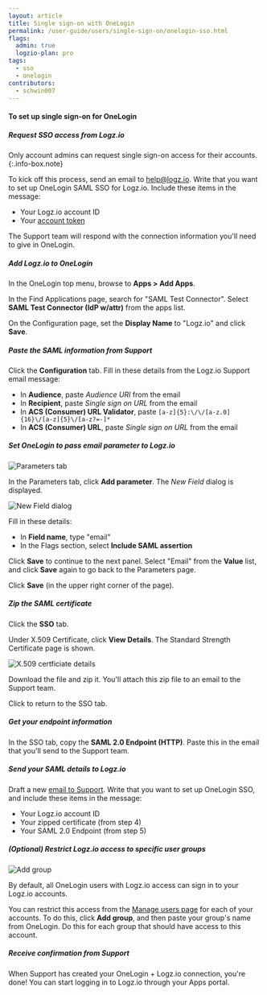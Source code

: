 ```yaml
---
layout: article
title: Single sign-on with OneLogin
permalink: /user-guide/users/single-sign-on/onelogin-sso.html
flags:
  admin: true
  logzio-plan: pro
tags:
  - sso
  - onelogin
contributors:
  - schwin007
---
```


#### To set up single sign-on for OneLogin

<div class="tasklist">

##### Request SSO access from Logz.io

Only account admins can request single sign-on access for their accounts.
{:.info-box.note}

To kick off this process, send an email to [help@logz.io](mailto:help@logz.io).
Write that you want to set up OneLogin SAML SSO for Logz.io.
Include these items in the message:

* Your Logz.io account ID
* Your [account token](https://app.logz.io/#/dashboard/settings/manage-accounts)

The Support team will respond with the connection information you'll need to give in OneLogin.

##### Add Logz.io to OneLogin

In the OneLogin top menu, browse to **Apps > Add Apps**.

In the Find Applications page, search for "SAML Test Connector". Select **SAML Test Connector (IdP w/attr)** from the apps list.

On the Configuration page, set the **Display Name** to "Logz.io" and click **Save**.

##### Paste the SAML information from Support

Click the **Configuration** tab.
Fill in these details from the Logz.io Support email message:

* In **Audience**, paste _Audience URI_ from the email
* In **Recipient**, paste _Single sign on URL_ from the email
* In **ACS (Consumer) URL Validator**, paste `[a-z]{5}:\/\/[a-z.0]{16}\/[a-z]{5}\/[a-z?=-]*`
* In **ACS (Consumer) URL**, paste _Single sign on URL_ from the email

##### Set OneLogin to pass email parameter to Logz.io

![Parameters tab]({{site.baseurl}}/images/sso-providers/onelogin/parameters-tab-add-parameter.png)

In the Parameters tab, click **Add parameter**. The _New Field_ dialog is displayed.

![New Field dialog]({{site.baseurl}}/images/sso-providers/onelogin/new-field-modal.png)

Fill in these details:

* In **Field name**, type "email"
* In the Flags section, select **Include SAML assertion**

Click **Save** to continue to the next panel.
Select "Email" from the **Value** list, and click **Save** again to go back to the Parameters page.

Click **Save** (in the upper right corner of the page).

##### Zip the SAML certificate

Click the **SSO** tab.

Under X.509 Certificate, click **View Details**. The Standard Strength Certificate page is shown.

![X.509 certficiate details]({{site.baseurl}}/images/sso-providers/onelogin/x509-certificate-details.png)

Download the file and zip it. You'll attach this zip file to an email to the Support team.

Click <i class="fas fa-long-arrow-alt-left"></i> to return to the SSO tab.

##### Get your endpoint information

In the SSO tab, copy the **SAML 2.0 Endpoint (HTTP)**.
Paste this in the email that you'll send to the Support team.

##### Send your SAML details to Logz.io

Draft a new [email to Support](mailto:help@logz.io).
Write that you want to set up OneLogin SSO, and include these items in the message:

* Your Logz.io account ID
* Your zipped certificate (from step 4)
* Your SAML 2.0 Endpoint (from step 5)

##### _(Optional)_ Restrict Logz.io access to specific user groups

![Add group]({{site.baseurl}}/images/access-and-authentication/sso--manage-groups.png)

By default, all OneLogin users with Logz.io access can sign in to your Logz.io accounts.

You can restrict this access from the [Manage users page](https://app.logz.io/#/dashboard/settings/manage-users) for each of your accounts.
To do this, click **Add group**, and then paste your group's name from OneLogin.
Do this for each group that should have access to this account.

##### Receive confirmation from Support

When Support has created your OneLogin + Logz.io connection, you're done!
You can start logging in to Logz.io through your Apps portal.

</div>
